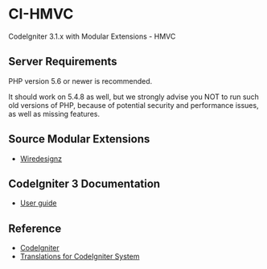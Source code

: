 # CI-HMVC
CodeIgniter 3.1.x with Modular Extensions - HMVC

## Server Requirements

PHP version 5.6 or newer is recommended.

It should work on 5.4.8 as well, but we strongly advise you NOT to run such old versions of PHP, because of potential security and performance issues, as well as missing features.

## Source Modular Extensions
* [Wiredesignz](https://bitbucket.org/wiredesignz/codeigniter-modular-extensions-hmvc)

## CodeIgniter 3 Documentation

* [User guide](https://codeigniter.com/user_guide)

## Reference

* [CodeIgniter](https://github.com/bcit-ci/CodeIgniter)
* [Translations for CodeIgniter System](https://github.com/bcit-ci/codeigniter3-translations)
